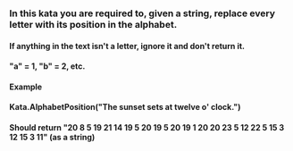 ### In this kata you are required to, given a string, replace every letter with its position in the alphabet.

#### If anything in the text isn't a letter, ignore it and don't return it.

#### "a" = 1, "b" = 2, etc.

#### Example
#### Kata.AlphabetPosition("The sunset sets at twelve o' clock.")
#### Should return "20 8 5 19 21 14 19 5 20 19 5 20 19 1 20 20 23 5 12 22 5 15 3 12 15 3 11" (as a string)
